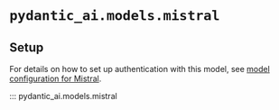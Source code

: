 # `pydantic_ai.models.mistral`

## Setup

For details on how to set up authentication with this model, see [model configuration for Mistral](../../models.md#mistral).

::: pydantic_ai.models.mistral
